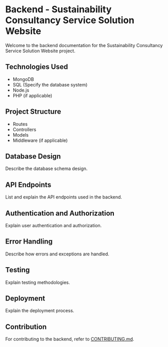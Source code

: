 # Backend - Sustainability Consultancy Service Solution Website

Welcome to the backend documentation for the Sustainability Consultancy Service Solution Website project.

## Technologies Used
- MongoDB
- SQL (Specify the database system)
- Node.js
- PHP (if applicable)

## Project Structure
- Routes
- Controllers
- Models
- Middleware (if applicable)

## Database Design
Describe the database schema design.

## API Endpoints
List and explain the API endpoints used in the backend.

## Authentication and Authorization
Explain user authentication and authorization.

## Error Handling
Describe how errors and exceptions are handled.

## Testing
Explain testing methodologies.

## Deployment
Explain the deployment process.

## Contribution
For contributing to the backend, refer to [CONTRIBUTING.md](backend/CONTRIBUTING.md).
